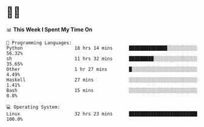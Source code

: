 # 👨‍💻
<!--START_SECTION:waka-->
📊 **This Week I Spent My Time On** 

```text
💬 Programming Languages: 
Python                   18 hrs 14 mins      ██████████████░░░░░░░░░░░   56.32% 
sh                       11 hrs 32 mins      █████████░░░░░░░░░░░░░░░░   35.65% 
Other                    1 hr 27 mins        █░░░░░░░░░░░░░░░░░░░░░░░░   4.49% 
Haskell                  27 mins             ░░░░░░░░░░░░░░░░░░░░░░░░░   1.41% 
Bash                     15 mins             ░░░░░░░░░░░░░░░░░░░░░░░░░   0.8%

💻 Operating System: 
Linux                    32 hrs 23 mins      █████████████████████████   100.0%

```


<!--END_SECTION:waka-->
